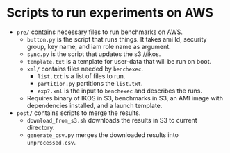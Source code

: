 # Scripts to run experiments on AWS
- `pre/` contains necessary files to run benchmarks on AWS.
  - `button.py` is the script that runs things. It takes ami Id, security group,
  key name, and iam role name as argument.
  - `sync.py` is the script that updates the s3://ikos.
  - `template.txt` is a template for user-data that will be run on boot.
  - `xml/` contains files needed by `benchexec`.
    - `list.txt` is a list of files to run.
    - `partition.py` partitions the `list.txt`.
    - `exp?.xml` is the input to `benchexec` and describes the runs.
  - Requires binary of IKOS in S3, benchmarks in S3, an AMI image with dependencies installed, and a launch template.
- `post/` contains scripts to merge the results.
  - `download_from_s3.sh` downloads the results in S3 to current directory.
  - `generate_csv.py` merges the downloaded results into `unprocessed.csv`.
